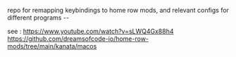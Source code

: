 repo for remapping keybindings to home row mods, and relevant configs for different programs -- 

see :
https://www.youtube.com/watch?v=sLWQ4Gx88h4
https://github.com/dreamsofcode-io/home-row-mods/tree/main/kanata/macos



